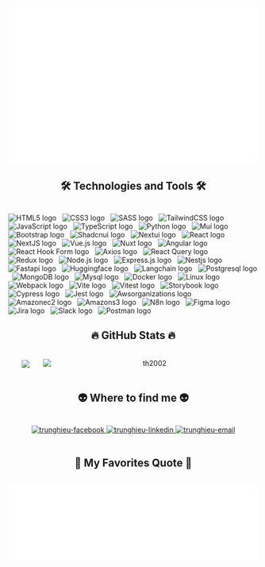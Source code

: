 <!-- Trungquandev -->
<a href="#" target="_blank">
  <img src="svg/trunghieu.svg" width="1200" alt="trunghieu" />
</a>

<h2 align="center">🛠 Technologies and Tools 🛠</h2>
<br>
<!-- https://simpleicons.org/ -->
<span><img src="https://img.shields.io/badge/HTML5-282C34?logo=html5&logoColor=E34F26" alt="HTML5 logo" title="HTML5" height="25" /></span>
&nbsp;
<span><img src="https://img.shields.io/badge/CSS3-282C34?logo=css3&logoColor=1572B6" alt="CSS3 logo" title="CSS3" height="25" /></span>
&nbsp;
<span><img src="https://img.shields.io/badge/Sass-282C34?logo=sass&logoColor=CC6699" alt="SASS logo" title="SASS" height="25" /></span>
&nbsp;
<span><img src="https://img.shields.io/badge/Tailwind%20CSS-282C34?logo=tailwind-css&logoColor=#38B2AC" alt="TailwindCSS logo" title="TailwindCSS" height="25" /></span>
&nbsp;
<span><img src="https://img.shields.io/badge/JavaScript-282C34?logo=javascript&logoColor=F7DF1E" alt="JavaScript logo" title="JavaScript" height="25" /></span>
&nbsp;
<span><img src="https://img.shields.io/badge/TypeScript-282C34?logo=typescript&logoColor=3178C6" alt="TypeScript logo" title="TypeScript" height="25" /></span>
&nbsp;
<span><img src="https://img.shields.io/badge/Python-282C34?logo=python&logoColor=#3776AB" alt="Python logo" title="Python" height="25" /></span>
&nbsp;
<span><img src="https://img.shields.io/badge/Mui-282C34?logo=mui&logoColor=#007FFF" alt="Mui logo" title="<ui" height="25" /></span>
&nbsp;
<span><img src="https://img.shields.io/badge/Bootstrap-282C34?logo=bootstrap&logoColor=#7952B3" alt="Bootstrap logo" title="Bootstrap" height="25" /></span>
&nbsp;
<span><img src="https://img.shields.io/badge/Shadcnui-282C34?logo=shadcnui&logoColor=#000000" alt="Shadcnui logo" title="Shadcnui" height="25" /></span>
&nbsp;
<span><img src="https://img.shields.io/badge/Nextui-282C34?logo=nextui&logoColor=#000000" alt="Nextui logo" title="Nextui" height="25" /></span>
&nbsp;
<span><img src="https://img.shields.io/badge/React-282C34?logo=react&logoColor=#61DAFB" alt="React logo" title="React" height="25" /></span>
&nbsp;
<span><img src="https://img.shields.io/badge/Next.js-282C34?logo=nextdotjs&logoColor=#000000" alt="NextJS logo" title="NextJS" height="25" /></span>
&nbsp;
<span><img src="https://img.shields.io/badge/Vue.js-282C34?logo=vuedotjs&logoColor=#4FC08D" alt="Vue.js logo" title="Vue.js" height="25" /></span>
&nbsp;
<span><img src="https://img.shields.io/badge/Nuxt-282C34?logo=nuxt&logoColor=#00DC82" alt="Nuxt logo" title="Nuxt" height="25" /></span>
&nbsp;
<span><img src="https://img.shields.io/badge/Angular-282C34?logo=angular&logoColor=#0F0F11" alt="Angular logo" title="Angular" height="25" /></span>
&nbsp;
<span><img src="https://img.shields.io/badge/ReactHookForm-282C34?logo=reacthookform&logoColor=#EC5990" alt="React Hook Form logo" title="React Hook Form" height="25" /></span>
&nbsp;
<span><img src="https://img.shields.io/badge/Axios-282C34?logo=axios&logoColor=#5A29E4" alt="Axios logo" title="Axios" height="25" /></span>
&nbsp;
<span><img src="https://img.shields.io/badge/Reactquery-282C34?logo=reactquery&logoColor=#FF4154" alt="React Query logo" title="React Query" height="25" /></span>
&nbsp;
<span><img src="https://img.shields.io/badge/Redux-282C34?logo=redux&logoColor=#764ABC" alt="Redux logo" title="Redux" height="25" /></span>
&nbsp;
<span><img src="https://img.shields.io/badge/Node.js-282C34?logo=node.js&logoColor=#00F200" alt="Node.js logo" title="Node.js" height="25" /></span>
&nbsp;
<span><img src="https://img.shields.io/badge/Express-282C34?logo=express&logoColor=#FFFFFF" alt="Express.js logo" title="Express.js" height="25" /></span>
&nbsp;
<span><img src="https://img.shields.io/badge/Nestjs-282C34?logo=nestjs&logoColor=#E0234E" alt="Nestjs logo" title="Nestjs" height="25" /></span>
&nbsp;
<span><img src="https://img.shields.io/badge/Fastapi-282C34?logo=fastapi&logoColor=#009688" alt="Fastapi logo" title="Fastapi" height="25" /></span>
&nbsp;
<span><img src="https://img.shields.io/badge/Huggingface-282C34?logo=huggingface&logoColor=#FFD21E" alt="Huggingface logo" title="Huggingface" height="25" /></span>
&nbsp;
<span><img src="https://img.shields.io/badge/Langchain-282C34?logo=Langchain&logoColor=#1C3C3C" alt="Langchain logo" title="Langchain" height="25" /></span>
&nbsp;
<span><img src="https://img.shields.io/badge/Postgresql-282C34?logo=postgresql&logoColor=#4169E1" alt="Postgresql logo" title="Postgresql" height="25" /></span>
&nbsp;
<span><img src="https://img.shields.io/badge/MongoDB-282C34?logo=mongodb&logoColor=#47A248" alt="MongoDB logo" title="MongoDB" height="25" /></span>
&nbsp;
<span><img src="https://img.shields.io/badge/Mysql-282C34?logo=mysql&logoColor=#4479A1" alt="Mysql logo" title="Mysql" height="25" /></span>
&nbsp;
<span><img src="https://img.shields.io/badge/Docker-282C34?logo=docker&logoColor=#2496ED" alt="Docker logo" title="Docker" height="25" /></span>
&nbsp;
<span><img src="https://img.shields.io/badge/Linux-282C34?logo=linux&logoColor=#FCC624" alt="Linux logo" title="Linux" height="25" /></span>
&nbsp;
<span><img src="https://img.shields.io/badge/Webpack-282C34?logo=webpack&logoColor=#8DD6F9" alt="Webpack logo" title="Webpack" height="25" /></span>
&nbsp;
<span><img src="https://img.shields.io/badge/Vite-282C34?logo=vite&logoColor=#646CFF" alt="Vite logo" title="Vite" height="25" /></span>
&nbsp;
<span><img src="https://img.shields.io/badge/Vitest-282C34?logo=vitest&logoColor=#6E9F18" alt="Vitest logo" title="Vitest" height="25" /></span>
&nbsp;
<span><img src="https://img.shields.io/badge/Storybook-282C34?logo=storybook&logoColor=#FF4785" alt="Storybook logo" title="Storybook" height="25" /></span>
&nbsp;
<span><img src="https://img.shields.io/badge/Cypress-282C34?logo=cypress&logoColor=#69D3A7" alt="Cypress logo" title="Cypress" height="25" /></span>
&nbsp;
<span><img src="https://img.shields.io/badge/Jest-282C34?logo=jest&logoColor=#C21325" alt="Jest logo" title="Jest" height="25" /></span>
&nbsp;
<span><img src="https://img.shields.io/badge/Awsorganizations-282C34?logo=awsorganizations&logoColor=#E7157B" alt="Awsorganizations logo" title="Awsorganizations" height="25" /></span>
&nbsp;
<span><img src="https://img.shields.io/badge/Amazonec2-282C34?logo=amazonec2&logoColor=#FF9900" alt="Amazonec2 logo" title="Amazonec2" height="25" /></span>
&nbsp;
<span><img src="https://img.shields.io/badge/Amazons3-282C34?logo=amazons3&logoColor=#569A31" alt="Amazons3 logo" title="Amazons3" height="25" /></span>
&nbsp;
<span><img src="https://img.shields.io/badge/N8n-282C34?logo=n8n&logoColor=#EA4B71" alt="N8n logo" title="N8n" height="25" /></span>
&nbsp;
<span><img src="https://img.shields.io/badge/Figma-282C34?logo=figma&logoColor=#F24E1E" alt="Figma logo" title="Figma" height="25" /></span>
&nbsp;
<span><img src="https://img.shields.io/badge/Jira-282C34?logo=jira&logoColor=#0052CC" alt="Jira logo" title="Jira" height="25" /></span>
&nbsp;
<span><img src="https://img.shields.io/badge/Slack-282C34?logo=slack&logoColor=4A154B" alt="Slack logo" title="Slack" height="25" /></span>
&nbsp;
<span><img src="https://img.shields.io/badge/Postman-282C34?logo=postman&logoColor=FF6C37" alt="Postman logo" title="Postman" height="25" /></span>
&nbsp;

<br>
<h2 align="center">🔥 GitHub Stats 🔥</h2>
<!-- https://github.com/anuraghazra/github-readme-stats -->
<br>
<div align=center>
  <a href="#" title="trunghieu">
    <img width="315" align="center" src="https://github-readme-stats.vercel.app/api/top-langs?username=th2002&show_icons=true&locale=en&layout=compact" />
  </a>
  <a href="#" title="trunghieu">
    <img align="right" width="434" src="https://github-readme-stats.vercel.app/api?username=th2002&show_icons=true&locale=en" alt="th2002" />
  </a>
</div>

<br>
<h2 align="center">👽 Where to find me 👽</h2>
<br>
<!-- https://icons8.com -->
<div align="center">
  <a href="https://www.facebook.com/th1.1501/" target="blank">
    <img src="https://img.icons8.com/?size=100&id=uLWV5A9vXIPu&format=png&color=000000" alt="trunghieu-facebook" />
  </a>
  <a href="www.linkedin.com/in/trunghieu1501" target="blank">
    <img src="https://img.icons8.com/?size=100&id=xuvGCOXi8Wyg&format=png&color=000000" alt="trunghieu-linkedin" />
  </a>
  <a href="mailto:dinhletrunghieu0207@gmail.com" target="top">
    <img src="https://img.icons8.com/?size=100&id=qyRpAggnV0zH&format=png&color=000000" alt="trunghieu-email" />
  </a>
</div>

<br>

<h2 align="center">📑 My Favorites Quote 📑</h2>
<br>
<a href="#" target="_blank">
  <img src="svg/trunghieu-quotes.svg" width="846" height="150" alt="trunghieu" />
</a>
